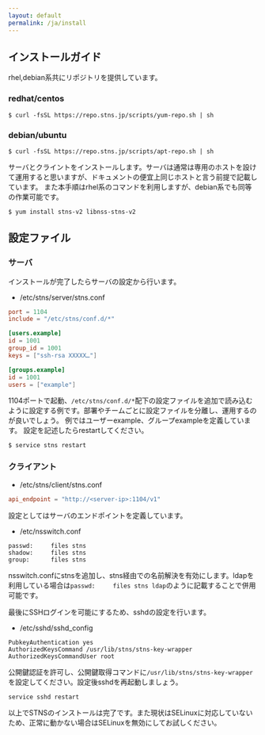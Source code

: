 ```yaml
---
layout: default
permalink: /ja/install
---
```


## インストールガイド
rhel,debian系共にリポジトリを提供しています。

### redhat/centos
```
$ curl -fsSL https://repo.stns.jp/scripts/yum-repo.sh | sh
```

### debian/ubuntu
```
$ curl -fsSL https://repo.stns.jp/scripts/apt-repo.sh | sh
```

サーバとクライントをインストールします。サーバは通常は専用のホストを設けて運用すると思いますが、ドキュメントの便宜上同じホストと言う前提で記載しています。
また本手順はrhel系のコマンドを利用しますが、debian系でも同等の作業可能です。

```
$ yum install stns-v2 libnss-stns-v2
```

## 設定ファイル

### サーバ
インストールが完了したらサーバの設定から行います。

* /etc/stns/server/stns.conf

```toml
port = 1104
include = "/etc/stns/conf.d/*"

[users.example]
id = 1001
group_id = 1001
keys = ["ssh-rsa XXXXX…"]

[groups.example]
id = 1001
users = ["example"]

```

1104ポートで起動、`/etc/stns/conf.d/*`配下の設定ファイルを追加で読み込むように設定する例です。部署やチームごとに設定ファイルを分離し、運用するのが良いでしょう。
例ではユーザーexample、グループexampleを定義しています。
設定を記述したらrestartしてください。

```
$ service stns restart
```

### クライアント

* /etc/stns/client/stns.conf


```toml
api_endpoint = "http://<server-ip>:1104/v1"

```

設定としてはサーバのエンドポイントを定義しています。

* /etc/nsswitch.conf

```
passwd:     files stns
shadow:     files stns
group:      files stns
```

nsswitch.confにstnsを追加し、stns経由での名前解決を有効にします。ldapを利用している場合は`passwd:     files stns ldap`のように記載することで併用可能です。


最後にSSHログインを可能にするため、sshdの設定を行います。

* /etc/sshd/sshd_config

```
PubkeyAuthentication yes
AuthorizedKeysCommand /usr/lib/stns/stns-key-wrapper
AuthorizedKeysCommandUser root
```

公開鍵認証を許可し、公開鍵取得コマンドに`/usr/lib/stns/stns-key-wrapper`を設定してください。設定後sshdを再起動しましょう。

```
service sshd restart
```

以上でSTNSのインストールは完了です。また現状はSELinuxに対応していないため、正常に動かない場合はSELinuxを無効にしてお試しください。
